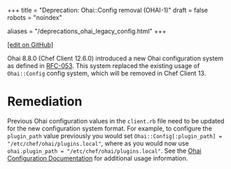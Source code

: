 +++
title = "Deprecation: Ohai::Config removal (OHAI-1)"
draft = false
robots = "noindex"


aliases = "/deprecations_ohai_legacy_config.html"
+++

[\[edit on GitHub\]](https://github.com/chef/chef-web-docs/blob/master/content/deprecations_ohai_legacy_config.md)



Ohai 8.8.0 (Chef Client 12.6.0) introduced a new Ohai configuration
system as defined in
[RFC-053](https://github.com/chef/chef-rfc/blob/master/rfc053-ohai-config.md).
This system replaced the existing usage of `Ohai::Config` config system,
which will be removed in Chef Client 13.

Remediation
===========

Previous Ohai configuration values in the `client.rb` file need to be
updated for the new configuration system format. For example, to
configure the `plugin_path` value previously you would set
`Ohai::Config[:plugin_path] = "/etc/chef/ohai/plugins.local"`, where as
you would now use `ohai.plugin_path = "/etc/chef/ohai/plugins.local"`.
See the [Ohai Configuration
Documentation](/ohai/#ohai-settings-in-client-rb) for additional
usage information.
